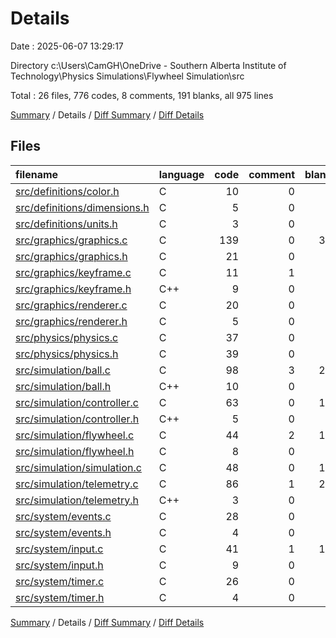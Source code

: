 # Details

Date : 2025-06-07 13:29:17

Directory c:\\Users\\CamGH\\OneDrive - Southern Alberta Institute of Technology\\Physics Simulations\\Flywheel Simulation\\src

Total : 26 files,  776 codes, 8 comments, 191 blanks, all 975 lines

[Summary](results.md) / Details / [Diff Summary](diff.md) / [Diff Details](diff-details.md)

## Files
| filename | language | code | comment | blank | total |
| :--- | :--- | ---: | ---: | ---: | ---: |
| [src/definitions/color.h](/src/definitions/color.h) | C | 10 | 0 | 2 | 12 |
| [src/definitions/dimensions.h](/src/definitions/dimensions.h) | C | 5 | 0 | 1 | 6 |
| [src/definitions/units.h](/src/definitions/units.h) | C | 3 | 0 | 1 | 4 |
| [src/graphics/graphics.c](/src/graphics/graphics.c) | C | 139 | 0 | 38 | 177 |
| [src/graphics/graphics.h](/src/graphics/graphics.h) | C | 21 | 0 | 6 | 27 |
| [src/graphics/keyframe.c](/src/graphics/keyframe.c) | C | 11 | 1 | 2 | 14 |
| [src/graphics/keyframe.h](/src/graphics/keyframe.h) | C++ | 9 | 0 | 2 | 11 |
| [src/graphics/renderer.c](/src/graphics/renderer.c) | C | 20 | 0 | 2 | 22 |
| [src/graphics/renderer.h](/src/graphics/renderer.h) | C | 5 | 0 | 1 | 6 |
| [src/physics/physics.c](/src/physics/physics.c) | C | 37 | 0 | 6 | 43 |
| [src/physics/physics.h](/src/physics/physics.h) | C | 39 | 0 | 9 | 48 |
| [src/simulation/ball.c](/src/simulation/ball.c) | C | 98 | 3 | 25 | 126 |
| [src/simulation/ball.h](/src/simulation/ball.h) | C++ | 10 | 0 | 2 | 12 |
| [src/simulation/controller.c](/src/simulation/controller.c) | C | 63 | 0 | 13 | 76 |
| [src/simulation/controller.h](/src/simulation/controller.h) | C++ | 5 | 0 | 1 | 6 |
| [src/simulation/flywheel.c](/src/simulation/flywheel.c) | C | 44 | 2 | 14 | 60 |
| [src/simulation/flywheel.h](/src/simulation/flywheel.h) | C | 8 | 0 | 2 | 10 |
| [src/simulation/simulation.c](/src/simulation/simulation.c) | C | 48 | 0 | 15 | 63 |
| [src/simulation/telemetry.c](/src/simulation/telemetry.c) | C | 86 | 1 | 23 | 110 |
| [src/simulation/telemetry.h](/src/simulation/telemetry.h) | C++ | 3 | 0 | 1 | 4 |
| [src/system/events.c](/src/system/events.c) | C | 28 | 0 | 5 | 33 |
| [src/system/events.h](/src/system/events.h) | C | 4 | 0 | 1 | 5 |
| [src/system/input.c](/src/system/input.c) | C | 41 | 1 | 11 | 53 |
| [src/system/input.h](/src/system/input.h) | C | 9 | 0 | 2 | 11 |
| [src/system/timer.c](/src/system/timer.c) | C | 26 | 0 | 5 | 31 |
| [src/system/timer.h](/src/system/timer.h) | C | 4 | 0 | 1 | 5 |

[Summary](results.md) / Details / [Diff Summary](diff.md) / [Diff Details](diff-details.md)